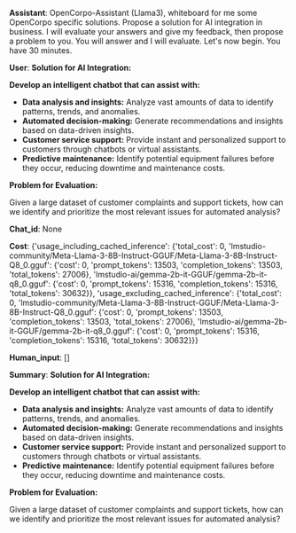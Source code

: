 **Assistant**: OpenCorpo-Assistant (Llama3), whiteboard for me some OpenCorpo specific solutions. Propose a solution for AI integration in business. I will evaluate your answers and give my feedback, then propose a problem to you. You will answer and I will evaluate. Let's now begin. You have 30 minutes.

**User**: **Solution for AI Integration:**

**Develop an intelligent chatbot that can assist with:**

* **Data analysis and insights:** Analyze vast amounts of data to identify patterns, trends, and anomalies.
* **Automated decision-making:** Generate recommendations and insights based on data-driven insights.
* **Customer service support:** Provide instant and personalized support to customers through chatbots or virtual assistants.
* **Predictive maintenance:** Identify potential equipment failures before they occur, reducing downtime and maintenance costs.

**Problem for Evaluation:**

Given a large dataset of customer complaints and support tickets, how can we identify and prioritize the most relevant issues for automated analysis?

**Chat_id**: None

**Cost**: {'usage_including_cached_inference': {'total_cost': 0, 'lmstudio-community/Meta-Llama-3-8B-Instruct-GGUF/Meta-Llama-3-8B-Instruct-Q8_0.gguf': {'cost': 0, 'prompt_tokens': 13503, 'completion_tokens': 13503, 'total_tokens': 27006}, 'lmstudio-ai/gemma-2b-it-GGUF/gemma-2b-it-q8_0.gguf': {'cost': 0, 'prompt_tokens': 15316, 'completion_tokens': 15316, 'total_tokens': 30632}}, 'usage_excluding_cached_inference': {'total_cost': 0, 'lmstudio-community/Meta-Llama-3-8B-Instruct-GGUF/Meta-Llama-3-8B-Instruct-Q8_0.gguf': {'cost': 0, 'prompt_tokens': 13503, 'completion_tokens': 13503, 'total_tokens': 27006}, 'lmstudio-ai/gemma-2b-it-GGUF/gemma-2b-it-q8_0.gguf': {'cost': 0, 'prompt_tokens': 15316, 'completion_tokens': 15316, 'total_tokens': 30632}}}

**Human_input**: []

**Summary**: **Solution for AI Integration:**

**Develop an intelligent chatbot that can assist with:**

* **Data analysis and insights:** Analyze vast amounts of data to identify patterns, trends, and anomalies.
* **Automated decision-making:** Generate recommendations and insights based on data-driven insights.
* **Customer service support:** Provide instant and personalized support to customers through chatbots or virtual assistants.
* **Predictive maintenance:** Identify potential equipment failures before they occur, reducing downtime and maintenance costs.

**Problem for Evaluation:**

Given a large dataset of customer complaints and support tickets, how can we identify and prioritize the most relevant issues for automated analysis?

